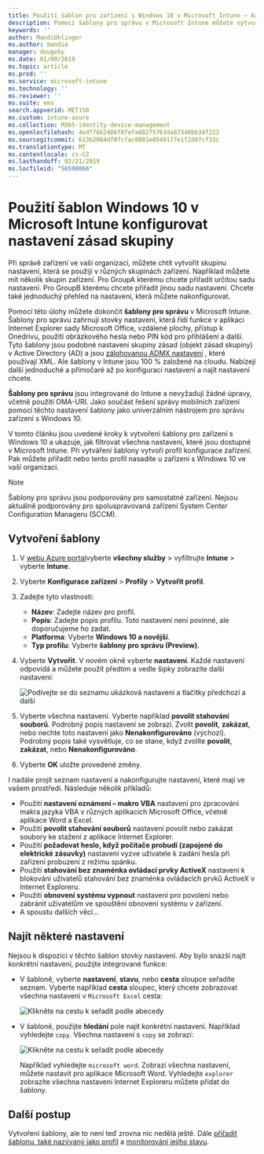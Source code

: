 ```yaml
---
title: Použití šablon pro zařízení s Windows 10 v Microsoft Intune – Azure | Dokumentace Microsoftu
description: Pomocí šablony pro správu v Microsoft Intune můžete vytvořit skupiny nastavení pro zařízení s Windows 10. Pomocí těchto nastavení v profilu konfigurace zařízení k řízení aplikace sady Office, zabezpečené funkce v aplikaci Internet Explorer, řízení přístupu k Onedrivu, pomocí funkce vzdálené plochy, povolit automatické přehrávání, nastavení řízení spotřeby, použít tisk HTTP, použijte jiný uživatel Možnosti přihlášení a řízení velikosti protokolu událostí.
keywords: ''
author: MandiOhlinger
ms.author: mandia
manager: dougeby
ms.date: 01/09/2019
ms.topic: article
ms.prod: ''
ms.service: microsoft-intune
ms.technology: ''
ms.reviewer: ''
ms.suite: ems
search.appverid: MET150
ms.custom: intune-azure
ms.collection: M365-identity-device-management
ms.openlocfilehash: 4edf76b2406f07efa68275763da87340bb34f222
ms.sourcegitcommit: 613b2064df07cfac0081e8549177e1f2d07cf33c
ms.translationtype: MT
ms.contentlocale: cs-CZ
ms.lasthandoff: 02/21/2019
ms.locfileid: "56590066"
---
```

# <a name="use-windows-10-templates-to-configure-group-policy-settings-in-microsoft-intune"></a>Použití šablon Windows 10 v Microsoft Intune konfigurovat nastavení zásad skupiny

Při správě zařízení ve vaší organizaci, můžete chtít vytvořit skupinu nastavení, která se použijí v různých skupinách zařízení. Například můžete mít několik skupin zařízení. Pro GroupA kterému chcete přiřadit určitou sadu nastavení. Pro GroupB kterému chcete přiřadit jinou sadu nastavení. Chcete také jednoduchý přehled na nastavení, která můžete nakonfigurovat.

Pomocí této úlohy můžete dokončit **šablony pro správu** v Microsoft Intune. Šablony pro správu zahrnují stovky nastavení, která řídí funkce v aplikaci Internet Explorer sady Microsoft Office, vzdálené plochy, přístup k Onedrivu, použití obrázkového hesla nebo PIN kód pro přihlášení a další. Tyto šablony jsou podobné nastavení skupiny zásad (objekt zásad skupiny) v Active Directory (AD) a jsou [zálohovanou ADMX nastavení](https://docs.microsoft.com/windows/client-management/mdm/understanding-admx-backed-policies) , které používají XML. Ale šablony v Intune jsou 100 % založené na cloudu. Nabízejí další jednoduché a přímočaré až po konfiguraci nastavení a najít nastavení chcete.

**Šablony pro správu** jsou integrované do Intune a nevyžadují žádné úpravy, včetně použití OMA-URI. Jako součást řešení správy mobilních zařízení pomocí těchto nastavení šablony jako univerzálním nástrojem pro správu zařízení s Windows 10.

V tomto článku jsou uvedené kroky k vytvoření šablony pro zařízení s Windows 10 a ukazuje, jak filtrovat všechna nastavení, které jsou dostupné v Microsoft Intune. Při vytváření šablony vytvoří profil konfigurace zařízení. Pak můžete přiřadit nebo tento profil nasadíte u zařízení s Windows 10 ve vaší organizaci.

> [!NOTE]
> Šablony pro správu jsou podporovány pro samostatné zařízení. Nejsou aktuálně podporovány pro spoluspravovaná zařízení System Center Configuration Manageru (SCCM).

## <a name="create-a-template"></a>Vytvoření šablony

1. V [webu Azure portal](https://portal.azure.com)vyberte **všechny služby** > vyfiltrujte **Intune** > vyberte **Intune**.
2. Vyberte **Konfigurace zařízení** > **Profily** > **Vytvořit profil**.
3. Zadejte tyto vlastnosti:

    - **Název**: Zadejte název pro profil.
    - **Popis**: Zadejte popis profilu. Toto nastavení není povinné, ale doporučujeme ho zadat.
    - **Platforma**: Vyberte **Windows 10 a novější**.
    - **Typ profilu**: Vyberte **šablony pro správu (Preview)**.

4. Vyberte **Vytvořit**. V novém okně vyberte **nastavení**. Každé nastavení odpovídá a můžete použít předtím a vedle šipky zobrazíte další nastavení:

    ![Podívejte se do seznamu ukázková nastavení a tlačítky předchozí a další](./media/administrative-templates-windows/sample-settings-list-next-page.png)

5. Vyberte všechna nastavení. Vyberte například **povolit stahování souborů**. Podrobný popis nastavení se zobrazí. Zvolit **povolit**, **zakázat**, nebo nechte toto nastavení jako **Nenakonfigurováno** (výchozí). Podrobný popis také vysvětluje, co se stane, když zvolíte **povolit**, **zakázat**, nebo **Nenakonfigurováno**.
6. Vyberte **OK** uložte provedené změny.

I nadále projít seznam nastavení a nakonfigurujte nastavení, které mají ve vašem prostředí. Následuje několik příkladů:

- Použití **nastavení oznámení – makro VBA** nastavení pro zpracování makra jazyka VBA v různých aplikacích Microsoft Office, včetně aplikace Word a Excel.
- Použití **povolit stahování souborů** nastavení povolit nebo zakázat soubory ke stažení z aplikace Internet Explorer.
- Použití **požadovat heslo, když počítače probudí (zapojené do elektrické zásuvky)** nastavení vyzve uživatele k zadání hesla při zařízení probuzení z režimu spánku.
- Použití **stahování bez znaménka ovládací prvky ActiveX** nastavení k blokování uživatelů stahování bez znaménka ovládacích prvků ActiveX v Internet Exploreru.
- Použití **obnovení systému vypnout** nastavení pro povolení nebo zabránit uživatelům ve spouštění obnovení systému v zařízení.
- A spoustu dalších věcí...

## <a name="find-some-settings"></a>Najít některé nastavení

Nejsou k dispozici v těchto šablon stovky nastavení. Aby bylo snazší najít konkrétní nastavení, použijte integrované funkce:

- V šabloně, vyberte **nastavení**, **stavu**, nebo **cesta** sloupce seřadíte seznam. Vyberte například **cesta** sloupec, který chcete zobrazovat všechna nastavení v `Microsoft Excel` cesta:

  ![Klikněte na cestu k seřadit podle abecedy](./media/administrative-templates-windows/path-filter-shows-excel-options.png)

- V šabloně, použijte **hledání** pole najít konkrétní nastavení. Například vyhledejte `copy`. Všechna nastavení s `copy` se zobrazí:

  ![Klikněte na cestu k seřadit podle abecedy](./media/administrative-templates-windows/search-copy-settings.png)

  Například vyhledejte `microsoft word`. Zobrazí všechna nastavení, můžete nastavit pro aplikace Microsoft Word. Vyhledejte `explorer` zobrazíte všechna nastavení Internet Exploreru můžete přidat do šablony.

## <a name="next-steps"></a>Další postup

Vytvoření šablony, ale to není teď zrovna nic nedělá ještě. Dále [přiřadit šablonu, také nazývaný jako profil](device-profile-assign.md) a [monitorování jejího stavu](device-profile-monitor.md).
